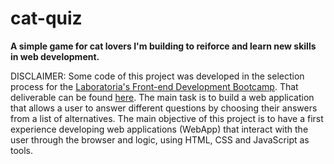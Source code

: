 # cat-quiz

**A simple game for cat lovers 
I'm building to reiforce and learn new skills in web development.**

DISCLAIMER: Some code of this project was developed in the selection process 
for the [Laboratoria's Front-end Development Bootcamp](https://github.com/Laboratoria/bootcamp/blob/main/README.md). That deliverable can be found [here](https://trivia.josselynludena.repl.co/). 
The main task is to build a web application that allows a user to answer 
different questions by choosing their answers from a list of alternatives.
The main objective of this project is to have a first experience developing 
web applications (WebApp) that interact with the user through the browser and logic,
using HTML, CSS and JavaScript as tools.
